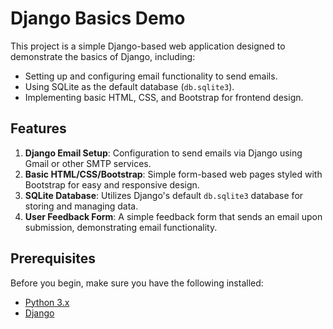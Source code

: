 # Django Basics Demo

This project is a simple Django-based web application designed to demonstrate the basics of Django, including:

- Setting up and configuring email functionality to send emails.
- Using SQLite as the default database (`db.sqlite3`).
- Implementing basic HTML, CSS, and Bootstrap for frontend design.

## Features

1. **Django Email Setup**: Configuration to send emails via Django using Gmail or other SMTP services.
2. **Basic HTML/CSS/Bootstrap**: Simple form-based web pages styled with Bootstrap for easy and responsive design.
3. **SQLite Database**: Utilizes Django's default `db.sqlite3` database for storing and managing data.
4. **User Feedback Form**: A simple feedback form that sends an email upon submission, demonstrating email functionality.

## Prerequisites

Before you begin, make sure you have the following installed:

- [Python 3.x](https://www.python.org/downloads/)
- [Django](https://www.djangoproject.com/)
